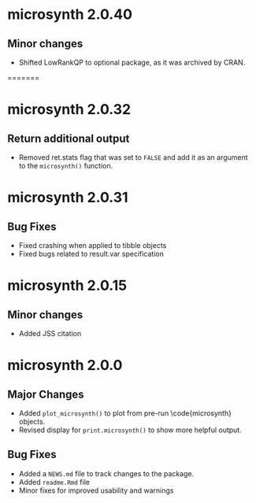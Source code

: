 # microsynth 2.0.40

## Minor changes
* Shifted LowRankQP to optional package, as it was archived by CRAN.

=======
# microsynth 2.0.32

## Return additional output
* Removed ret.stats flag that was set to `FALSE` and add it as an argument to the `microsynth()` function. 

# microsynth 2.0.31

## Bug Fixes
* Fixed crashing when applied to tibble objects
* Fixed bugs related to result.var specification

# microsynth 2.0.15

## Minor changes
* Added JSS citation

# microsynth 2.0.0

## Major Changes
* Added `plot_microsynth()` to plot from pre-run \code{microsynth} objects.
* Revised display for `print.microsynth()` to show more helpful output.

## Bug Fixes
* Added a `NEWS.md` file to track changes to the package.
* Added `readme.Rmd` file
* Minor fixes for improved usability and warnings


